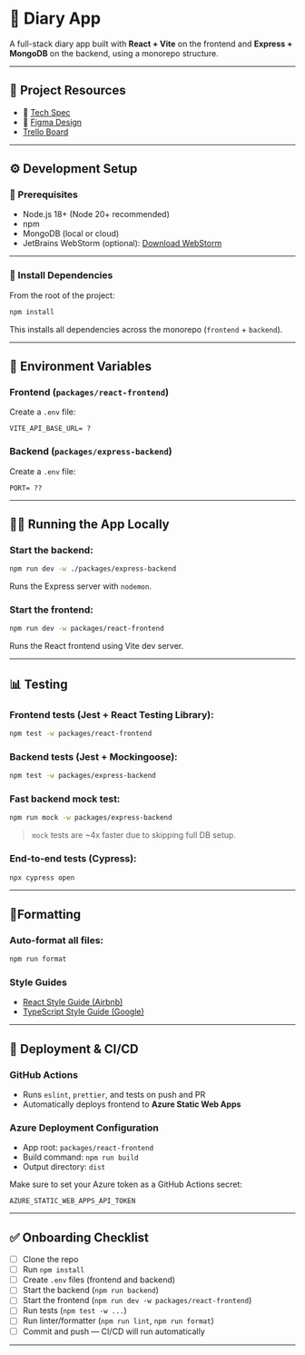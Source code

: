 # 📝 Diary App

A full-stack diary app built with **React + Vite** on the frontend and **Express + MongoDB** on the backend, using a
monorepo structure.

---

## 📜 Project Resources

* 📄 [Tech Spec](https://docs.google.com/document/d/1FO5PcL_R236KUmY901Lc4h92SAoSIxJIAkwF5WplnZo/edit?usp=sharing)
* 🎨 [Figma Design](https://www.figma.com/design/N8Q00w6TLsnGxO5LXaWV52/diaryPrototype?node-id=2-3&t=cDieDvGjqWhkkp8W-1)
* [Trello Board](https://trello.com/b/o56yHNeB/diary)

---

## ⚙️ Development Setup

### 🧹 Prerequisites

* Node.js 18+ (Node 20+ recommended)
* npm
* MongoDB (local or cloud)
* JetBrains WebStorm (optional): [Download WebStorm](https://www.jetbrains.com/webstorm/download/#section=mac)

---

### 📆 Install Dependencies

From the root of the project:

```bash
npm install
```

This installs all dependencies across the monorepo (`frontend` + `backend`).

---

## 🔐 Environment Variables

### Frontend (`packages/react-frontend`)

Create a `.env` file:

```env
VITE_API_BASE_URL= ?
```

### Backend (`packages/express-backend`)

Create a `.env` file:

```env
PORT= ??
```

---

## 🧑‍💼 Running the App Locally

### Start the backend:

```bash
npm run dev -w ./packages/express-backend
```

Runs the Express server with `nodemon`.

### Start the frontend:

```bash
npm run dev -w packages/react-frontend
```

Runs the React frontend using Vite dev server.

---

## 📊 Testing

### Frontend tests (Jest + React Testing Library):

```bash
npm test -w packages/react-frontend
```

### Backend tests (Jest + Mockingoose):

```bash
npm test -w packages/express-backend
```

### Fast backend mock test:

```bash
npm run mock -w packages/express-backend
```

> `mock` tests are \~4x faster due to skipping full DB setup.

### End-to-end tests (Cypress):

```bash
npx cypress open
```

---

## 🧹Formatting

### Auto-format all files:

```bash
npm run format
```

### Style Guides

* [React Style Guide (Airbnb)](https://airbnb.io/javascript/react/)
* [TypeScript Style Guide (Google)](https://google.github.io/styleguide/tsguide.html)

---

## 🚀 Deployment & CI/CD

### GitHub Actions

* Runs `eslint`, `prettier`, and tests on push and PR
* Automatically deploys frontend to **Azure Static Web Apps**

### Azure Deployment Configuration

* App root: `packages/react-frontend`
* Build command: `npm run build`
* Output directory: `dist`

Make sure to set your Azure token as a GitHub Actions secret:

```env
AZURE_STATIC_WEB_APPS_API_TOKEN
```

---

## ✅ Onboarding Checklist

* [ ] Clone the repo
* [ ] Run `npm install`
* [ ] Create `.env` files (frontend and backend)
* [ ] Start the backend (`npm run backend`)
* [ ] Start the frontend (`npm run dev -w packages/react-frontend`)
* [ ] Run tests (`npm test -w ...`)
* [ ] Run linter/formatter (`npm run lint`, `npm run format`)
* [ ] Commit and push — CI/CD will run automatically

---

```
```
